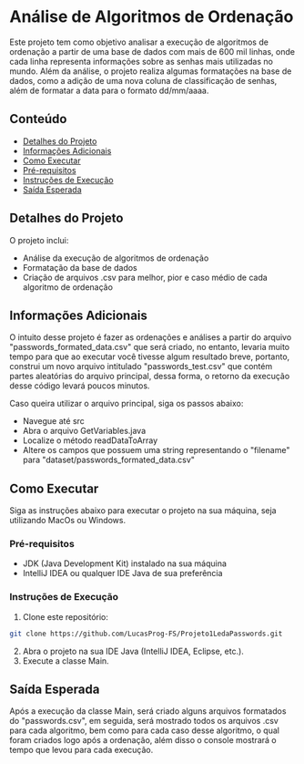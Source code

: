 # Análise de Algoritmos de Ordenação

Este projeto tem como objetivo analisar a execução de algoritmos de ordenação a partir de uma base de dados com mais de 600 mil linhas, onde cada linha representa informações sobre as senhas mais utilizadas no mundo. Além da análise, o projeto realiza algumas formatações na base de dados, como a adição de uma nova coluna de classificação de senhas, além de formatar a data para o formato dd/mm/aaaa.

## Conteúdo

- [Detalhes do Projeto](#detalhes-do-projeto)
- [Informações Adicionais](#informações-adicionais)
- [Como Executar](#como-executar)
- [Pré-requisitos](#pré-requisitos)
- [Instruções de Execução](#instruções-de-execução)
- [Saída Esperada](#saida-esperada)

## Detalhes do Projeto

O projeto inclui:

- Análise da execução de algoritmos de ordenação
- Formatação da base de dados
- Criação de arquivos .csv para melhor, pior e caso médio de cada algoritmo de ordenação

## Informações Adicionais

O intuito desse projeto é fazer as ordenações e análises a partir do arquivo "passwords_formated_data.csv" que será criado, no entanto, levaria muito tempo para que ao executar você tivesse algum resultado breve, portanto,
construi um novo arquivo intitulado "passwords_test.csv" que contém partes aleatórias do arquivo principal, dessa forma, o retorno da execução desse código levará poucos minutos.

Caso queira utilizar o arquivo principal, siga os passos abaixo:
- Navegue até src
- Abra o arquivo GetVariables.java
- Localize o método readDataToArray
- Altere os campos que possuem uma string representando o "filename" para "dataset/passwords_formated_data.csv"

## Como Executar

Siga as instruções abaixo para executar o projeto na sua máquina, seja utilizando MacOs ou Windows.

### Pré-requisitos

- JDK (Java Development Kit) instalado na sua máquina
- IntelliJ IDEA ou qualquer IDE Java de sua preferência

### Instruções de Execução

1. Clone este repositório:

```bash
git clone https://github.com/LucasProg-FS/Projeto1LedaPasswords.git
````

2. Abra o projeto na sua IDE Java (IntelliJ IDEA, Eclipse, etc.).
3. Execute a classe Main.

## Saída Esperada

Após a execução da classe Main, será criado alguns arquivos formatados do "passwords.csv", em seguida, será mostrado todos os arquivos .csv para cada algoritmo, bem como para cada caso desse algoritmo, o qual foram criados logo após a ordenação, além disso o console mostrará o tempo que levou para cada execução.
